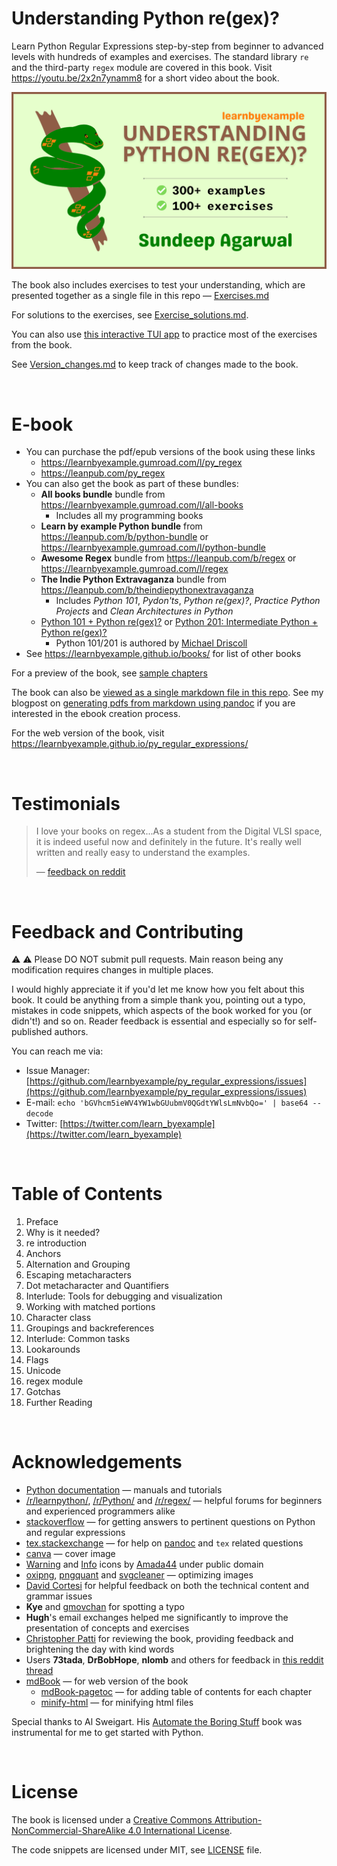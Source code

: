 # Understanding Python re(gex)?

Learn Python Regular Expressions step-by-step from beginner to advanced levels with hundreds of examples and exercises. The standard library `re` and the third-party `regex` module are covered in this book. Visit https://youtu.be/2x2n7ynamm8 for a short video about the book.

<p align="center"><img src="./images/py_regex_ls.png" alt="Understanding Python re(gex)? ebook cover image" /></p>

The book also includes exercises to test your understanding, which are presented together as a single file in this repo — [Exercises.md](./exercises/Exercises.md)

For solutions to the exercises, see [Exercise_solutions.md](./exercises/Exercise_solutions.md).

You can also use [this interactive TUI app](https://github.com/learnbyexample/TUI-apps/tree/main/PyRegexExercises) to practice most of the exercises from the book.

See [Version_changes.md](./Version_changes.md) to keep track of changes made to the book.

<br>

# E-book

* You can purchase the pdf/epub versions of the book using these links
    * https://learnbyexample.gumroad.com/l/py_regex
    * https://leanpub.com/py_regex
* You can also get the book as part of these bundles:
    * **All books bundle** bundle from https://learnbyexample.gumroad.com/l/all-books
        * Includes all my programming books
    * **Learn by example Python bundle** from https://leanpub.com/b/python-bundle or https://learnbyexample.gumroad.com/l/python-bundle
    * **Awesome Regex** bundle from https://leanpub.com/b/regex or https://learnbyexample.gumroad.com/l/regex
    * **The Indie Python Extravaganza** bundle from https://leanpub.com/b/theindiepythonextravaganza
        * Includes *Python 101*, *Pydon'ts*, *Python re(gex)?*, *Practice Python Projects* and *Clean Architectures in Python*
    * [Python 101 + Python re(gex)?](https://leanpub.com/b/python101pythonregex) or [Python 201: Intermediate Python + Python re(gex)?](https://leanpub.com/b/python201_and_regex)
        * Python 101/201 is authored by [Michael Driscoll](https://www.blog.pythonlibrary.org/)
* See https://learnbyexample.github.io/books/ for list of other books

For a preview of the book, see [sample chapters](./sample_chapters/py_regex_sample.pdf)

The book can also be [viewed as a single markdown file in this repo](./py_regex.md). See my blogpost on [generating pdfs from markdown using pandoc](https://learnbyexample.github.io/customizing-pandoc/) if you are interested in the ebook creation process.

For the web version of the book, visit https://learnbyexample.github.io/py_regular_expressions/

<br>

# Testimonials

>I love your books on regex...As a student from the Digital VLSI space, it is indeed useful now and definitely in the future. It's really well written and really easy to understand the examples.
>
> — [feedback on reddit](https://old.reddit.com/r/Python/comments/i0m2sy/i_know_python_basics_what_next/fzql5gh/)

<br>

# Feedback and Contributing

⚠️ ⚠️ Please DO NOT submit pull requests. Main reason being any modification requires changes in multiple places.

I would highly appreciate it if you'd let me know how you felt about this book. It could be anything from a simple thank you, pointing out a typo, mistakes in code snippets, which aspects of the book worked for you (or didn't!) and so on. Reader feedback is essential and especially so for self-published authors.

You can reach me via:

* Issue Manager: [https://github.com/learnbyexample/py_regular_expressions/issues](https://github.com/learnbyexample/py_regular_expressions/issues)
* E-mail: `echo 'bGVhcm5ieWV4YW1wbGUubmV0QGdtYWlsLmNvbQo=' | base64 --decode`
* Twitter: [https://twitter.com/learn_byexample](https://twitter.com/learn_byexample)

<br>

# Table of Contents

1. Preface
2. Why is it needed?
3. re introduction
4. Anchors
5. Alternation and Grouping
6. Escaping metacharacters
7. Dot metacharacter and Quantifiers
8. Interlude: Tools for debugging and visualization
9. Working with matched portions
10. Character class
11. Groupings and backreferences
12. Interlude: Common tasks
13. Lookarounds
14. Flags
15. Unicode
16. regex module
17. Gotchas
18. Further Reading

<br>

# Acknowledgements

* [Python documentation](https://docs.python.org/3/) — manuals and tutorials
* [/r/learnpython/](https://old.reddit.com/r/learnpython/), [/r/Python/](https://old.reddit.com/r/Python/) and [/r/regex/](https://old.reddit.com/r/regex/) — helpful forums for beginners and experienced programmers alike
* [stackoverflow](https://stackoverflow.com/) — for getting answers to pertinent questions on Python and regular expressions
* [tex.stackexchange](https://tex.stackexchange.com/) — for help on [pandoc](https://github.com/jgm/pandoc/) and `tex` related questions
* [canva](https://www.canva.com/) — cover image
* [Warning](https://commons.wikimedia.org/wiki/File:Warning_icon.svg) and [Info](https://commons.wikimedia.org/wiki/File:Info_icon_002.svg) icons by [Amada44](https://commons.wikimedia.org/wiki/User:Amada44) under public domain
* [oxipng](https://github.com/shssoichiro/oxipng), [pngquant](https://pngquant.org/) and [svgcleaner](https://github.com/RazrFalcon/svgcleaner) — optimizing images
* [David Cortesi](https://leanpub.com/u/dcortesi) for helpful feedback on both the technical content and grammar issues
* **Kye** and [gmovchan](https://github.com/gmovchan) for spotting a typo
* **Hugh**'s email exchanges helped me significantly to improve the presentation of concepts and exercises
* [Christopher Patti](https://github.com/feoh) for reviewing the book, providing feedback and brightening the day with kind words
* Users **73tada**, **DrBobHope**, **nlomb** and others for feedback in [this reddit thread](https://old.reddit.com/r/learnpython/comments/hmvnt1/my_python_regex_ebook_with_hundreds_of_examples/)
* [mdBook](https://github.com/rust-lang/mdBook) — for web version of the book
    * [mdBook-pagetoc](https://github.com/JorelAli/mdBook-pagetoc) — for adding table of contents for each chapter
    * [minify-html](https://github.com/wilsonzlin/minify-html) — for minifying html files

Special thanks to Al Sweigart. His [Automate the Boring Stuff](https://automatetheboringstuff.com/) book was instrumental for me to get started with Python.

<br>

# License

The book is licensed under a [Creative Commons Attribution-NonCommercial-ShareAlike 4.0 International License](https://creativecommons.org/licenses/by-nc-sa/4.0/).

The code snippets are licensed under MIT, see [LICENSE](./LICENSE) file.

